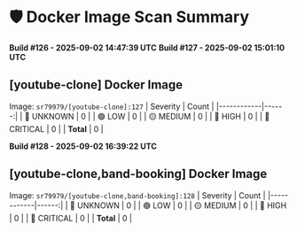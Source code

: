 # 🛡️ Docker Image Scan Summary
**Build #126 - 2025-09-02 14:47:39 UTC**
**Build #127 - 2025-09-02 15:01:10 UTC**

## [youtube-clone] Docker Image
Image: `sr79979/[youtube-clone]:127`
| Severity   | Count |
|------------|------:|
| 🔵 UNKNOWN  | 0 |
| 🟢 LOW      | 0 |
| 🟡 MEDIUM   | 0 |
| 🔴 HIGH     | 0 |
| 🚨 CRITICAL | 0 |
| **Total**   | 0 |

**Build #128 - 2025-09-02 16:39:22 UTC**

## [youtube-clone,band-booking] Docker Image
Image: `sr79979/[youtube-clone,band-booking]:128`
| Severity   | Count |
|------------|------:|
| 🔵 UNKNOWN  | 0 |
| 🟢 LOW      | 0 |
| 🟡 MEDIUM   | 0 |
| 🔴 HIGH     | 0 |
| 🚨 CRITICAL | 0 |
| **Total**   | 0 |

